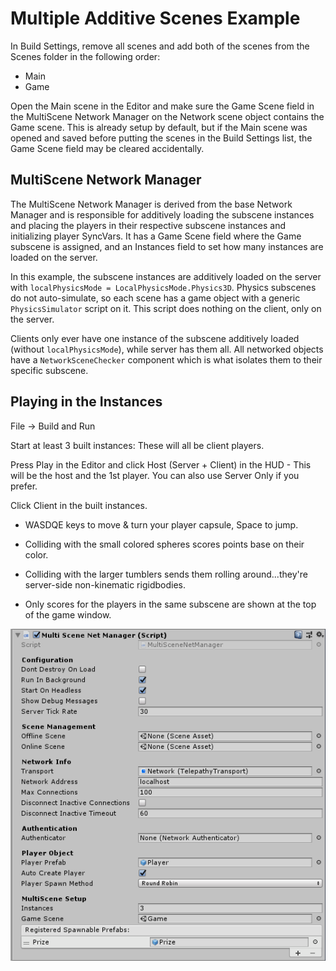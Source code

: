 # Multiple Additive Scenes Example

In Build Settings, remove all scenes and add both of the scenes from the Scenes folder in the following order:

- Main
- Game

Open the Main scene in the Editor and make sure the Game Scene field in the MultiScene Network Manager on the Network scene object contains the Game scene. This is already setup by default, but if the Main scene was opened and saved before putting the scenes in the Build Settings list, the Game Scene field may be cleared accidentally.

## MultiScene Network Manager

The MultiScene Network Manager is derived from the base Network Manager and is responsible for additively loading the subscene instances and placing the players in their respective subscene instances and initializing player SyncVars. It has a Game Scene field where the Game subscene is assigned, and an Instances field to set how many instances are loaded on the server.

In this example, the subscene instances are additively loaded on the server with `localPhysicsMode = LocalPhysicsMode.Physics3D`. Physics subscenes do not auto-simulate, so each scene has a game object with a generic `PhysicsSimulator` script on it. This script does nothing on the client, only on the server.

Clients only ever have one instance of the subscene additively loaded (without `localPhysicsMode`), while server has them all. All networked objects have a `NetworkSceneChecker` component which is what isolates them to their specific subscene.

## Playing in the Instances

File -\> Build and Run

Start at least 3 built instances: These will all be client players.

Press Play in the Editor and click Host (Server + Client) in the HUD - This will be the host and the 1st player. You can also use Server Only if you prefer.

Click Client in the built instances.

-   WASDQE keys to move & turn your player capsule, Space to jump.

-   Colliding with the small colored spheres scores points base on their color.

-   Colliding with the larger tumblers sends them rolling around...they're server-side non-kinematic rigidbodies.

-   Only scores for the players in the same subscene are shown at the top of the game window.

![MultiScene Network Manager](MultiSceneNetworkManager.PNG)
